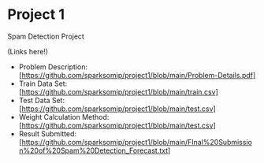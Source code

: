 # Project 1
Spam Detection Project

(Links here!)
- Problem Description: [https://github.com/sparksomip/project1/blob/main/Problem-Details.pdf]
- Train Data Set: [https://github.com/sparksomip/project1/blob/main/train.csv]
- Test Data Set: [https://github.com/sparksomip/project1/blob/main/test.csv]
- Weight Calculation Method: [https://github.com/sparksomip/project1/blob/main/test.csv]
- Result Submitted: [https://github.com/sparksomip/project1/blob/main/FInal%20Submission%20of%20Spam%20Detection_Forecast.txt]

